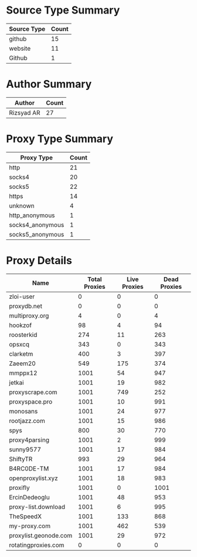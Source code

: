 # Source Type Summary

| Source Type | Count |
|-------------|-------|
| github | 15 |
| website | 11 |
| Github | 1 |


# Author Summary

| Author | Count |
|--------|-------|
| Rizsyad AR | 27 |


# Proxy Type Summary

| Proxy Type | Count |
|------------|-------|
| http | 21 |
| socks4 | 20 |
| socks5 | 22 |
| https | 14 |
| unknown | 4 |
| http_anonymous | 1 |
| socks4_anonymous | 1 |
| socks5_anonymous | 1 |


# Proxy Details

| Name | Total Proxies | Live Proxies | Dead Proxies |
|------|---------------|--------------|---------------|
| zloi-user | 0 | 0 | 0 |
| proxydb.net | 0 | 0 | 0 |
| multiproxy.org | 4 | 0 | 4 |
| hookzof | 98 | 4 | 94 |
| roosterkid | 274 | 11 | 263 |
| opsxcq | 343 | 0 | 343 |
| clarketm | 400 | 3 | 397 |
| Zaeem20 | 549 | 175 | 374 |
| mmppx12 | 1001 | 54 | 947 |
| jetkai | 1001 | 19 | 982 |
| proxyscrape.com | 1001 | 749 | 252 |
| proxyspace.pro | 1001 | 10 | 991 |
| monosans | 1001 | 24 | 977 |
| rootjazz.com | 1001 | 15 | 986 |
| spys | 800 | 30 | 770 |
| proxy4parsing | 1001 | 2 | 999 |
| sunny9577 | 1001 | 17 | 984 |
| ShiftyTR | 993 | 29 | 964 |
| B4RC0DE-TM | 1001 | 17 | 984 |
| openproxylist.xyz | 1001 | 18 | 983 |
| proxifly | 1001 | 0 | 1001 |
| ErcinDedeoglu | 1001 | 48 | 953 |
| proxy-list.download | 1001 | 6 | 995 |
| TheSpeedX | 1001 | 133 | 868 |
| my-proxy.com | 1001 | 462 | 539 |
| proxylist.geonode.com | 1001 | 29 | 972 |
| rotatingproxies.com | 0 | 0 | 0 |
